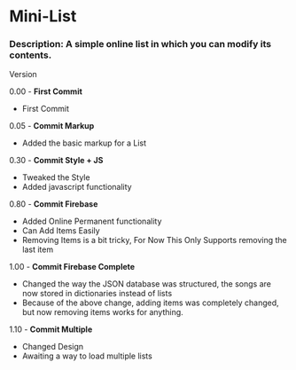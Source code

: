# Mini-List
### __Description__: A simple online list in which you can modify its contents.

Version

0.00 - __First Commit__
  - First Commit

0.05 - __Commit Markup__
  - Added the basic markup for a List

0.30 - __Commit Style + JS__
  - Tweaked the Style
  - Added javascript functionality

0.80 - __Commit Firebase__
  - Added Online Permanent functionality
  - Can Add Items Easily
  - Removing Items is a bit tricky, For Now This Only Supports removing the last item

1.00 - __Commit Firebase Complete__
  - Changed the way the JSON database was structured, the songs are now stored in dictionaries instead of lists
  - Because of the above change, adding items was completely changed, but now removing items works for anything.

1.10 - __Commit Multiple__
  - Changed Design
  - Awaiting a way to load multiple lists
